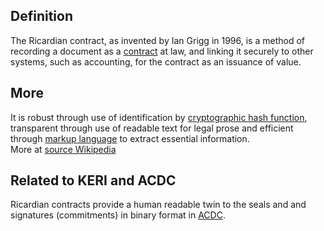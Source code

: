 ## Definition
The Ricardian contract, as invented by Ian Grigg in 1996, is a method of recording a document as a [contract](https://en.wikipedia.org/wiki/Contract) at law, and linking it securely to other systems, such as accounting, for the contract as an issuance of value.

## More

It is robust through use of identification by [cryptographic hash function](https://en.wikipedia.org/wiki/Cryptographic_hash_function), transparent through use of readable text for legal prose and efficient through [markup language](https://en.wikipedia.org/wiki/Markup_language) to extract essential information.  
More at [source Wikipedia](https://en.wikipedia.org/wiki/Ricardian_contract)

## Related to KERI and ACDC
Ricardian contracts provide a human readable twin to the seals and and signatures (commitments) in binary format in [ACDC](ACDC).